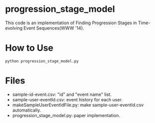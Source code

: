 progression_stage_model
=======================

This code is an implementation of Finding Progression Stages in Time-evolving Event Sequences(WWW '14).

# How to Use

```
python progression_stage_model.py
```

# Files
- sample-id-event.csv: "id" and "event name" list.
- sample-user-eventId.csv: event history for each user.
- makeSampleUserEventIdFile.py: make sample-user-eventId.csv automatically.
- progression_stage_model.py: paper implementation.

